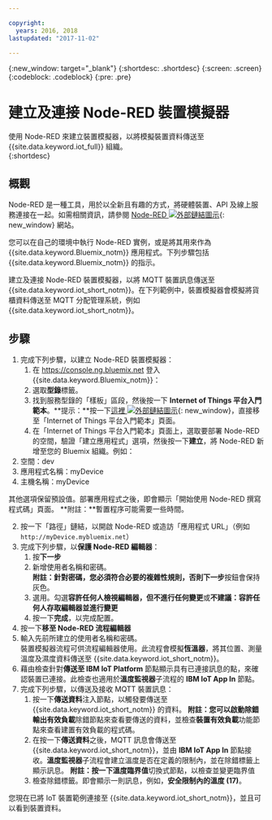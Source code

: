 ```yaml
---

copyright:
  years: 2016, 2018
lastupdated: "2017-11-02"

---
```


{:new_window: target="\_blank"}
{:shortdesc: .shortdesc}
{:screen: .screen}
{:codeblock: .codeblock}
{:pre: .pre}

# 建立及連接 Node-RED 裝置模擬器
使用 Node-RED 來建立裝置模擬器，以將模擬裝置資料傳送至 {{site.data.keyword.iot_full}} 組織。  
{:shortdesc}

## 概觀
Node-RED 是一種工具，用於以全新且有趣的方式，將硬體裝置、API 及線上服務連接在一起。如需相關資訊，請參閱 [Node-RED ![外部鏈結圖示](../../icons/launch-glyph.svg "外部鏈結圖示")](http://nodered.org/){: new_window} 網站。  

您可以在自己的環境中執行 Node-RED 實例，或是將其用來作為 {{site.data.keyword.Bluemix_notm}} 應用程式。下列步驟包括 {{site.data.keyword.Bluemix_notm}} 的指示。

建立及連接 Node-RED 裝置模擬器，以將 MQTT 裝置訊息傳送至 {{site.data.keyword.iot_short_notm}}。在下列範例中，裝置模擬器會模擬將貨櫃資料傳送至 MQTT 分配管理系統，例如 {{site.data.keyword.iot_short_notm}}。

## 步驟

1. 完成下列步驟，以建立 Node-RED 裝置模擬器：   
    1. 在 https://console.ng.bluemix.net 登入 {{site.data.keyword.Bluemix_notm}}：
    2. 選取**型錄**標籤。
    3. 找到服務型錄的「樣板」區段，然後按一下 **Internet of Things 平台入門範本**。**提示：**按一下[這裡 ![外部鏈結圖示](../../icons/launch-glyph.svg "外部鏈結圖示")](https://console.ng.bluemix.net/catalog/starters/internet-of-things-platform-starter){: new_window}，直接移至「Internet of Things 平台入門範本」頁面。
    4. 在「Internet of Things 平台入門範本」頁面上，選取要部署 Node-RED 的空間，驗證「建立應用程式」選項，然後按一下**建立**，將 Node-RED 新增至您的 Bluemix 組織。例如：<ul>
     <li> 空間：dev<li> 應用程式名稱：myDevice
     <li> 主機名稱：myDevice  
    </ul>  
其他選項保留預設值。部署應用程式之後，即會顯示「開始使用 Node-RED 撰寫程式碼」頁面。
**附註：**暫置程序可能需要一些時間。  

2. 按一下「路徑」鏈結，以開啟 Node-RED 或造訪「應用程式 URL」（例如 `http://myDevice.mybluemix.net`）  
3. 完成下列步驟，以**保護 Node-RED 編輯器**：
    1. 按**下一步**
    2. 新增使用者名稱和密碼。  
    **附註：**針對密碼，您必須符合必要的複雜性規則，否則**下一步**按鈕會保持灰色。  
    3. 選用。勾選**容許任何人檢視編輯器，但不進行任何變更**或**不建議：容許任何人存取編輯器並進行變更**
    4. 按一下**完成**，以完成配置。
4. 按一下**移至 Node-RED 流程編輯器**
5. 輸入先前所建立的使用者名稱和密碼。  
裝置模擬器流程可供流程編輯器使用。此流程會模擬**恆溫器**，將其位置、測量溫度及濕度資料傳送至 {{site.data.keyword.iot_short_notm}}。  
6. 藉由檢查針對**傳送至 IBM IoT Platform** 節點顯示具有已連接訊息的點，來確認裝置已連接。此檢查也適用於**溫度監視器**子流程的 **IBM IoT App In** 節點。  
7. 完成下列步驟，以傳送及接收 MQTT 裝置訊息：  
    1. 按一下**傳送資料**注入節點，以觸發要傳送至 {{site.data.keyword.iot_short_notm}} 的資料。
       **附註：**您可以啟動**除錯輸出有效負載**除錯節點來查看要傳送的資料，並檢查**裝置有效負載**功能節點來查看建置有效負載的程式碼。 
    2. 在按一下**傳送資料**之後，MQTT 訊息會傳送至 {{site.data.keyword.iot_short_notm}}，並由 **IBM IoT App In** 節點接收。**溫度監視器**子流程會建立溫度是否在定義的限制內，並在除錯標籤上顯示訊息。
       **附註：**按一下**溫度臨界值**切換式節點，以檢查並變更臨界值
    3. 檢查除錯標籤。即會顯示一則訊息，例如，**安全限制內的溫度 (17)**。
    
您現在已將 IoT 裝置範例連接至 {{site.data.keyword.iot_short_notm}}，並且可以看到裝置資料。

